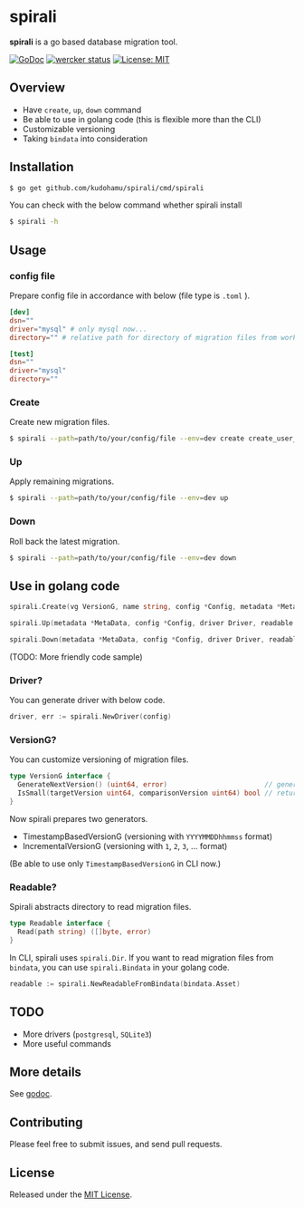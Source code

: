 # spirali
**spirali** is a go based database migration tool.

[![GoDoc](https://godoc.org/github.com/kudohamu/spirali?status.svg)](https://godoc.org/github.com/kudohamu/spirali)
[![wercker status](https://app.wercker.com/status/bc0b4e372f5f0c80f0a88c0f91410273/s/master "wercker status")](https://app.wercker.com/project/byKey/bc0b4e372f5f0c80f0a88c0f91410273)
[![License: MIT](https://img.shields.io/badge/License-MIT-yellow.svg)](https://opensource.org/licenses/MIT)



## Overview

* Have `create`, `up`, `down` command
* Be able to use in golang code (this is flexible more than the CLI)
* Customizable versioning
* Taking `bindata` into consideration

## Installation

```sh
$ go get github.com/kudohamu/spirali/cmd/spirali
```

You can check with the below command whether spirali install

```sh
$ spirali -h
```

## Usage

### config file

Prepare config file in accordance with below (file type is `.toml` ).

```toml
[dev]
dsn=""
driver="mysql" # only mysql now...
directory="" # relative path for directory of migration files from working directory.

[test]
dsn=""
driver="mysql"
directory=""
```

### Create

Create new migration files.

```sh
$ spirali --path=path/to/your/config/file --env=dev create create_user_table
```

### Up

Apply remaining migrations.

```sh
$ spirali --path=path/to/your/config/file --env=dev up
```

### Down

Roll back the latest migration.

```sh
$ spirali --path=path/to/your/config/file --env=dev down
```

## Use in golang code

```go
spirali.Create(vg VersionG, name string, config *Config, metadata *MetaData) (*MetaData, error)

spirali.Up(metadata *MetaData, config *Config, driver Driver, readable Readable) error

spirali.Down(metadata *MetaData, config *Config, driver Driver, readable Readable) error
```

(TODO: More friendly code sample)

### Driver?

You can generate driver with below code.

```go
driver, err := spirali.NewDriver(config)
```

### VersionG?

You can customize versioning of migration files.

```go
type VersionG interface {
  GenerateNextVersion() (uint64, error)                        // generates next version.
  IsSmall(targetVersion uint64, comparisonVersion uint64) bool // returns whether targetVersion is smaller than comparisonVersion.
}
```

Now spirali prepares two generators.

* TimestampBasedVersionG (versioning with `YYYYMMDDhhmmss` format)
* IncrementalVersionG (versioning with `1`, `2`, `3`, ... format)

(Be able to use only `TimestampBasedVersionG` in CLI now.)

### Readable?

Spirali abstracts directory to read migration files.

```go
type Readable interface {
  Read(path string) ([]byte, error)
}
```

In CLI, spirali uses `spirali.Dir`. If you want to read migration files from `bindata`, you can use `spirali.Bindata` in your golang code.

```go
readable := spirali.NewReadableFromBindata(bindata.Asset)
```

## TODO

* More drivers (`postgresql`, `SQLite3`)
* More useful commands

## More details

See [godoc](https://godoc.org/github.com/kudohamu/spirali).

## Contributing
Please feel free to submit issues, and send pull requests.

## License

Released under the [MIT License](https://github.com/kudohamu/spirali/blob/master/LICENSE).
